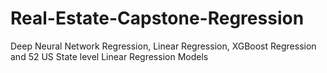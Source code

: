 # Real-Estate-Capstone-Regression
Deep Neural Network Regression, Linear Regression, XGBoost Regression and 52 US State level Linear Regression Models 
